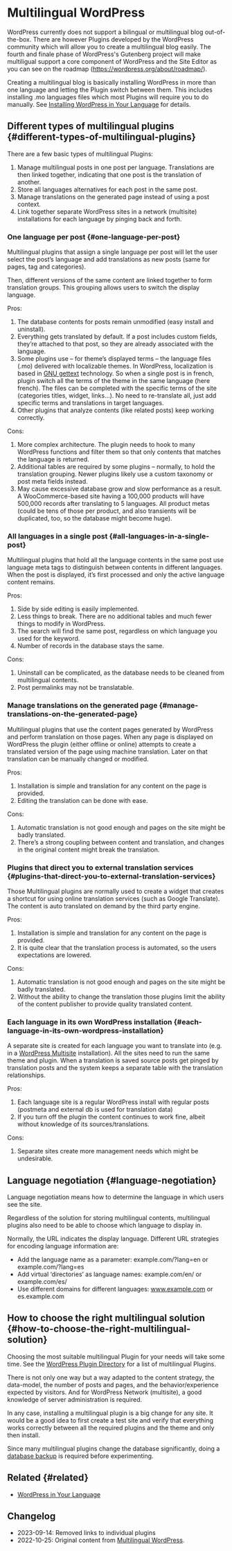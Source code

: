 # Multilingual WordPress

WordPress currently does not support a bilingual or multilingual blog out-of-the-box. There are however Plugins developed by the WordPress community which will allow you to create a multilingual blog easily. The fourth and finale phase of WordPress's Gutenberg project will make multiligual support a core component of WordPress and the Site Editor as you can see on the roadmap (https://wordpress.org/about/roadmap/).

Creating a multilingual blog is basically installing WordPress in more than one language and letting the Plugin switch between them. This includes installing .mo languages files which most Plugins will require you to do manually. See [Installing WordPress in Your Language](https://developer.wordpress.org/advanced-administration/before-install/in-your-language/) for details.

## Different types of multilingual plugins {#different-types-of-multilingual-plugins}

There are a few basic types of multilingual Plugins:

1. Manage multilingual posts in one post per language. Translations are then linked together, indicating that one post is the translation of another.
2. Store all languages alternatives for each post in the same post.
3. Manage translations on the generated page instead of using a post context.
4. Link together separate WordPress sites in a network (multisite) installations for each language by pinging back and forth.

### One language per post {#one-language-per-post}

Multilingual plugins that assign a single language per post will let the user select the post’s language and add translations as new posts (same for pages, tag and categories).

Then, different versions of the same content are linked together to form translation groups. This grouping allows users to switch the display language.

Pros:

1. The database contents for posts remain unmodified (easy install and uninstall).
2. Everything gets translated by default. If a post includes custom fields, they’re attached to that post, so they are already associated with the language.
3. Some plugins use – for theme’s displayed terms – the language files (.mo) delivered with localizable themes. In WordPress, localization is based in [GNU gettext](https://make.wordpress.org/polyglots/handbook/#Localization_Technology) technology. So when a single post is in french, plugin switch all the terms of the theme in the same language (here french). The files can be completed with the specific terms of the site (categories titles, widget, links…). No need to re-translate all, just add specific terms and translations in target languages.
4. Other plugins that analyze contents (like related posts) keep working correctly.

Cons:

1. More complex architecture. The plugin needs to hook to many WordPress functions and filter them so that only contents that matches the language is returned.
2. Additional tables are required by some plugins – normally, to hold the translation grouping. Newer plugins likely use a custom taxonomy or post meta fields instead.
3. May cause excessive database grow and slow performance as a result. A WooCommerce-based site having a 100,000 products will have 500,000 records after translating to 5 languages. All product metas (could be tens of those per product, and also transients will be duplicated, too, so the database might become huge).

### All languages in a single post {#all-languages-in-a-single-post}

Multilingual plugins that hold all the language contents in the same post use language meta tags to distinguish between contents in different languages. When the post is displayed, it’s first processed and only the active language content remains.

Pros:

1. Side by side editing is easily implemented.
2. Less things to break. There are no additional tables and much fewer things to modify in WordPress.
3. The search will find the same post, regardless on which language you used for the keyword.
4. Number of records in the database stays the same.

Cons:

1. Uninstall can be complicated, as the database needs to be cleaned from multilingual contents.
2. Post permalinks may not be translatable.

### Manage translations on the generated page {#manage-translations-on-the-generated-page}

Multilingual plugins that use the content pages generated by WordPress and perform translation on those pages. When any page is displayed on WordPress the plugin (either offline or online) attempts to create a translated version of the page using machine translation. Later on that translation can be manually changed or modified.

Pros:

1. Installation is simple and translation for any content on the page is provided.
2. Editing the translation can be done with ease.

Cons:

1. Automatic translation is not good enough and pages on the site might be badly translated.
2. There’s a strong coupling between content and translation, and changes in the original content might break the translation.

### Plugins that direct you to external translation services {#plugins-that-direct-you-to-external-translation-services}

Those Multilingual plugins are normally used to create a widget that creates a shortcut for using online translation services (such as Google Translate). The content is auto translated on demand by the third party engine.

Pros:

1. Installation is simple and translation for any content on the page is provided.
2. It is quite clear that the translation process is automated, so the users expectations are lowered.

Cons:

1. Automatic translation is not good enough and pages on the site might be badly translated.
2. Without the ability to change the translation those plugins limit the ability of the content publisher to provide quality translated content.

### Each language in its own WordPress installation {#each-language-in-its-own-wordpress-installation}

A separate site is created for each language you want to translate into (e.g. in a [WordPress Multisite](https://developer.wordpress.org/advanced-administration/multisite/create-network/) installation). All the sites need to run the same theme and plugin. When a translation is saved source posts get pinged by translation posts and the system keeps a separate table with the translation relationships.

Pros:

1. Each language site is a regular WordPress install with regular posts (postmeta and external db is used for translation data)
2. If you turn off the plugin the content continues to work fine, albeit without knowledge of its sources/translations.

Cons:

1. Separate sites create more management needs which might be undesirable.

## Language negotiation {#language-negotiation}

Language negotiation means how to determine the language in which users see the site.

Regardless of the solution for storing multilingual contents, multilingual plugins also need to be able to choose which language to display in.

Normally, the URL indicates the display language. Different URL strategies for encoding language information are:

* Add the language name as a parameter: example.com/?lang=en or example.com/?lang=es
* Add virtual ‘directories’ as language names: example.com/en/ or example.com/es/
* Use different domains for different languages: www.example.com or es.example.com

## How to choose the right multilingual solution {#how-to-choose-the-right-multilingual-solution}

Choosing the most suitable multilingual Plugin for your needs will take some time. See the [WordPress Plugin Directory](https://wordpress.org/plugins/search/multilingual) for a list of multilingual Plugins.

There is not only one way but a way adapted to the content strategy, the data-model, the number of posts and pages, and the behavior/experience expected by visitors. And for WordPress Network (multisite), a good knowledge of server administration is required.

In any case, installing a multilingual plugin is a big change for any site. It would be a good idea to first create a test site and verify that everything works correctly between all the required plugins and the theme and only then install.

Since many multilingual plugins change the database significantly, doing a [database backup](https://developer.wordpress.org/advanced-administration/security/backup/database/) is required before experimenting.

## Related {#related}

* [WordPress in Your Language](https://developer.wordpress.org/advanced-administration/before-install/in-your-language/)

## Changelog

- 2023-09-14: Removed links to individual plugins
- 2022-10-25: Original content from [Multilingual WordPress](https://wordpress.org/documentation/article/multilingual-wordpress/).
